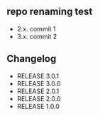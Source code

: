 repo renaming test
------------------

* 2.x. commit 1
* 3.x. commit 2

## Changelog

* RELEASE 3.0.1
* RELEASE 3.0.0
* RELEASE 2.0.1
* RELEASE 2.0.0
* RELEASE 1.0.0
